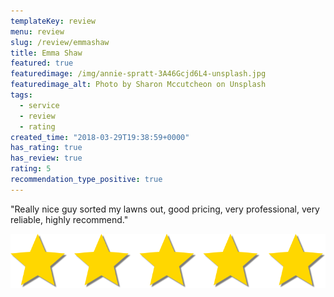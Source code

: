 ```yaml
---
templateKey: review
menu: review
slug: /review/emmashaw
title: Emma Shaw
featured: true
featuredimage: /img/annie-spratt-3A46Gcjd6L4-unsplash.jpg
featuredimage_alt: Photo by Sharon Mccutcheon on Unsplash
tags:
  - service
  - review
  - rating
created_time: "2018-03-29T19:38:59+0000"
has_rating: true
has_review: true
rating: 5
recommendation_type_positive: true
---
```

"Really nice guy sorted my lawns out, good pricing, very professional, very reliable, highly recommend."


![](./5starrating.png)